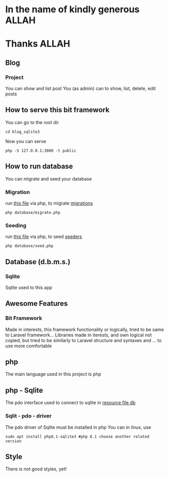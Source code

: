 # In the name of kindly generous ALLAH
# Thanks ALLAH

## Blog
### Project
You can show and list post
You (as admin) can to show, list, delete, edit posts

## How to serve this bit framework 
You can go to the root dir
```shell
cd blog_sqlite3
```

Now you can serve
```shell
php -S 127.0.0.1:3000 -t public
```

## How to run database
You can migrate and seed your database
### Migration
run [this file](./database/migrate.php) via php, to migrate [migrations](./database/migrations/)
```shell
php database/migrate.php
```
### Seeding
run [this file](./database/seed.php) via php, to seed [seeders](./database/seeders/)
```shell
php database/seed.php
```

## Database (d.b.m.s.)
### Sqlite
Sqlite used to this app

## Awesome Features
### Bit Framework
Made in interests, this framework functionality or logically, tried to be same to Laravel framework...
Libraries made in iterests, and own logical not copied, but tried to be similarly to Laravel structure and syntaxes and ... to use more comfortable

## php
The main language used in this project is php

## php - Sqlite
The pdo interface used to connect to sqlite in [resource file db](./database/blog.db)
### Sqlit - pdo - driver
The pdo driver of Sqlite must be installed in php
You can in linux, use
```shell
sudo apt install php8.1-sqlite3 #php 8.1 choose another related version
```

## Style
There is not good styles, yet!
